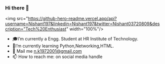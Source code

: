 ### Hi there 👋
<img src="https://github-hero-readme.vercel.app/api?username=Nishant197&linkedin=Nishant197&twitter=Nishant03720809&description="Tech%20Enthusiast" width="100%"/>

- 🎓I’m currently a Engg. Student at HR Institute of Technology.
- 📝I’m currently learning Python,Networking,HTML.
- 💬 Mail me n.k1972001@gmail.com
- 📫 How to reach me: on social media handle
 
